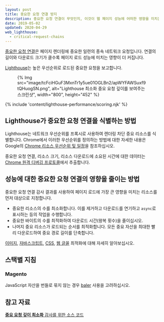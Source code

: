 ```yaml
---
layout: post
title: 중요한 요청 연결 방지
description: 중요한 요청 연결이 무엇인지, 이것이 웹 페이지 성능에 어떠한 영향을 미치는지, 어떻게 그 효과를 줄일 수 있는지 알아봅니다.
date: 2019-05-02
updated: 2020-04-29
web_lighthouse:
  - critical-request-chains
---
```


[중요한 요청 연결](https://developers.google.com/web/fundamentals/performance/critical-rendering-path)은 페이지 렌더링에 중요한 일련의 종속 네트워크 요청입니다. 연결의 길이와 다운로드 크기가 클수록 페이지 로드 성능에 미치는 영향이 더 커집니다.

[Lighthouse](https://developer.chrome.com/docs/lighthouse/overview/)는 높은 우선순위로 로드된 중요한 요청을 보고합니다.

<figure>{% Img src="image/tcFciHGuF3MxnTr1y5ue01OGLBn2/apWYFAWSuxf9tQHuogSN.png", alt="Lighthouse 최소화 중요 요청 깊이를 보여주는 스크린샷", width="800", height="452" %}</figure>

{% include 'content/lighthouse-performance/scoring.njk' %}

## Lighthouse가 중요한 요청 연결을 식별하는 방법

Lighthouse는 네트워크 우선순위를 프록시로 사용하여 렌더링 차단 중요 리소스를 식별합니다. Chrome에서 이러한 우선순위를 정의하는 방법에 대한 자세한 내용은 Google의 [Chrome 리소스 우선순위 및 일정](https://docs.google.com/document/d/1bCDuq9H1ih9iNjgzyAL0gpwNFiEP4TZS-YLRp_RuMlc/edit)을 참조하십시오.

중요한 요청 연결, 리소스 크기, 리소스 다운로드에 소요된 시간에 대한 데이터는 [Chrome 원격 디버깅 프로토콜](https://github.com/ChromeDevTools/devtools-protocol)에서 추출합니다.

## 성능에 대한 중요한 요청 연결의 영향을 줄이는 방법

중요한 요청 연결 감사 결과를 사용하여 페이지 로드에 가장 큰 영향을 미치는 리소스를 먼저 대상으로 지정합니다.

- 중요한 리소스의 수를 최소화합니다. 이를 제거하고 다운로드를 연기하고 `async`로 표시하는 등의 작업을 수행합니다.
- 중요한 바이트의 수를 최적화하여 다운로드 시간(왕복 횟수)을 줄이십시오.
- 나머지 중요 리소스가 로드되는 순서를 최적화합니다. 모든 중요 자산을 최대한 빨리 다운로드하여 중요 경로 길이를 단축합니다.

[이미지](/use-imagemin-to-compress-images), [자바스크립트](/apply-instant-loading-with-prpl), [CSS](/defer-non-critical-css), [웹 글꼴](/avoid-invisible-text) 최적화에 대해 자세히 알아보십시오.

## 스택별 지침

### Magento

JavaScript 자산을 번들로 묶지 않는 경우 [baler](https://github.com/magento/baler) 사용을 고려하십시오.

## 참고 자료

[**중요 요청 깊이 최소화** 감사를 위한 소스 코드](https://github.com/GoogleChrome/lighthouse/blob/master/core/audits/critical-request-chains.js)
